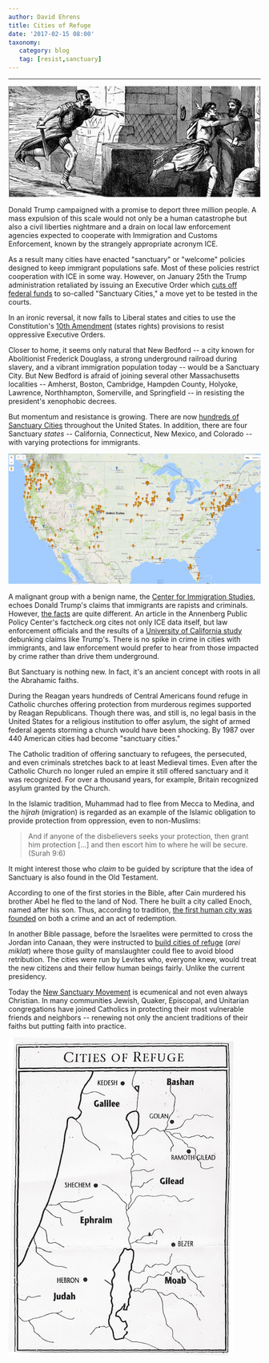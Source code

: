 ```yaml
---
author: David Ehrens
title: Cities of Refuge
date: '2017-02-15 08:00'
taxonomy:
   category: blog
   tag: [resist,sanctuary]
---
```

---

![](pursuit.jpg)

Donald Trump campaigned with a promise to deport three million people. A mass expulsion of this scale would not only be a human catastrophe but also a civil liberties nightmare and a drain on local law enforcement agencies expected to cooperate with Immigration and Customs Enforcement, known by the strangely appropriate acronym ICE.

As a result many cities have enacted "sanctuary" or "welcome" policies designed to keep immigrant populations safe. Most of these policies restrict cooperation with ICE in some way. However, on January 25th the Trump administration retaliated by issuing an Executive Order which [cuts off federal funds](https://www.whitehouse.gov/the-press-office/2017/01/25/presidential-executive-order-enhancing-public-safety-interior-united) to so-called "Sanctuary Cities," a move yet to be tested in the courts.

In an ironic reversal, it now falls to Liberal states and cities to use the Constitution's [10th Amendment](https://www.law.cornell.edu/constitution/tenth_amendment) (states rights) provisions to resist oppressive Executive Orders.

Closer to home, it seems only natural that New Bedford -- a city known for Abolitionist Frederick Douglass, a strong underground railroad during slavery, and a vibrant immigration population today -- would be a Sanctuary City. But New Bedford is afraid of joining several other Massachusetts localities -- Amherst, Boston, Cambridge, Hampden County, Holyoke, Lawrence, Northhampton, Somerville, and Springfield -- in resisting the president's xenophobic decrees.

But momentum and resistance is growing. There are now [hundreds of Sanctuary Cities](https://batchgeo.com/map/4074096e48f46ea05fd4d23153318f6b) throughout the United States. In addition, there are four Sanctuary *states* -- California, Connecticut, New Mexico, and Colorado -- with varying protections for immigrants.

![](sanctuary.jpg)

A malignant group with a benign name, the [Center for Immigration Studies](http://cis.org/), echoes Donald Trump's claims that immigrants are rapists and criminals. However, [the facts](http://www.factcheck.org/2017/02/no-evidence-sanctuary-cities-breed-crime/) are quite different. An article in the Annenberg Public Policy Center's factcheck.org cites not only ICE data itself, but law enforcement officials and the results of a [University of California study](http://www.collingwoodresearch.com/uploads/8/3/6/0/8360930/shelter_nopols_blind_final.pdf) debunking claims like Trump's. There is no spike in crime in cities with immigrants, and law enforcement would prefer to hear from those impacted by crime rather than drive them underground. 

But Sanctuary is nothing new. In fact, it's an ancient concept with roots in all the Abrahamic faiths.

During the Reagan years hundreds of Central Americans found refuge in Catholic churches offering protection from murderous regimes supported by Reagan Republicans. Though there was, and still is, no legal basis in the United States for a religious institution to offer asylum, the sight of armed federal agents storming a church would have been shocking. By 1987 over 440 American cities had become "sanctuary cities."

The Catholic tradition of offering sanctuary to refugees, the persecuted, and even criminals stretches back to at least Medieval times. Even after the Catholic Church no longer ruled an empire it still offered sanctuary and it was recognized. For over a thousand years, for example, Britain recognized asylum granted by the Church. 

In the Islamic tradition, Muhammad had to flee from Mecca to Medina, and the *hijrah* (migration) is regarded as an example of the Islamic obligation to provide protection from oppression, even to non-Muslims:

> And if anyone of the disbelievers seeks your protection, then grant him protection [...] and then escort him to where he will be secure. (Surah 9:6)

It might interest those who *claim* to be guided by scripture that the idea of Sanctuary is also found in the Old Testament.

According to one of the first stories in the Bible, after Cain murdered his brother Abel he fled to the land of Nod. There he built a city called Enoch, named after his son. Thus, according to tradition, [the first human city was founded](http://www.sefaria.org/Genesis.4.17?lang=bi) on both a crime and an act of redemption.

In another Bible passage, before the Israelites were permitted to cross the Jordan into Canaan, they were instructed to [build cities of refuge](http://www.sefaria.org/Numbers.35.10-15?lang=bi) (*arei miklat*) where those guilty of manslaughter could flee to avoid blood retribution. The cities were run by Levites who, everyone knew, would treat the new citizens and their fellow human beings fairly. Unlike the current presidency.

Today the [New Sanctuary Movement](https://www.thenation.com/article/inside-new-sanctuary-movement-thats-protecting-immigrants-ice/) is ecumenical and not even always Christian. In many communities Jewish, Quaker, Episcopal, and Unitarian congregations have joined Catholics in protecting their most vulnerable friends and neighbors -- renewing not only the ancient traditions of their faiths but putting faith into practice.

![](refuge.jpg)

